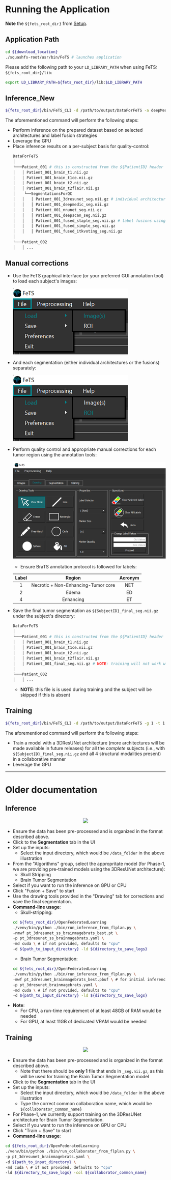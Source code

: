 # Running the Application

**Note** the `${fets_root_dir}` from [Setup](./setup.md#set-up-the-environment).

## Application Path

```bash
cd ${download_location}
./squashfs-root/usr/bin/FeTS # launches application
```

Please add the following path to your `LD_LIBRARY_PATH` when using FeTS: `${fets_root_dir}/lib`:
```bash
export LD_LIBRARY_PATH=${fets_root_dir}/lib:$LD_LIBRARY_PATH
```

## Inference_New

```bash
${fets_root_dir}/bin/FeTS_CLI -d /path/to/output/DataForFeTS -a deepMedic,nnUNet -lF STAPLE,ITKVoting,SIMPLE -g 1 -t 0
```

The aforementioned command will perform the following steps:
- Perform inference on the prepared dataset based on selected architectures and label fusion strategies
- Leverage the GPU
- Place inference results on a per-subject basis for quality-control:
  ```bash
  DataForFeTS
  │
  └───Patient_001 # this is constructed from the ${PatientID} header of CSV
  │   │ Patient_001_brain_t1.nii.gz
  │   │ Patient_001_brain_t1ce.nii.gz
  │   │ Patient_001_brain_t2.nii.gz
  │   │ Patient_001_brain_t2flair.nii.gz
  │    └──SegmentationsForQC
  │   │   │ Patient_001_3dresunet_seg.nii.gz # individual architecture results
  │   │   │ Patient_001_deepmedic_seg.nii.gz
  │   │   │ Patient_001_nnunet_seg.nii.gz
  │   │   │ Patient_001_deepscan_seg.nii.gz
  │   │   │ Patient_001_fused_staple_seg.nii.gz # label fusions using different methods
  │   │   │ Patient_001_fused_simple_seg.nii.gz
  │   │   │ Patient_001_fused_itkvoting_seg.nii.gz
  │
  └───Patient_002
  │   │ ...
  ```

## Manual corrections
- Use the FeTS graphical interface (or your preferred GUI annotation tool) to load each subject's images:

  ![LoadImages](./images/loadImages.png)
- And each segmentation (either individual architectures or the fusions) separately:

  ![LoadROI](./images/loadROI.png)
- Perform quality control and appropriate manual corrections for each tumor region using the annotation tools:

  ![Annotation](./images/drawing_resize.png)
  - Ensure BraTS annotation protocol is followed for labels:

  | Label |  Region  | Acronym |
  |:-----:|:--------:|:-------:|
  |   1   |    Necrotic + Non-Enhancing-Tumor core   |   NET   |
  |   2   |   Edema   |    ED   |
  |   4   | Enhancing |    ET   |
  
- Save the final tumor segmentation as `${SubjectID}_final_seg.nii.gz` under the subject's directory:
  ```bash
  DataForFeTS
  │
  └───Patient_001 # this is constructed from the ${PatientID} header of CSV
  │   │ Patient_001_brain_t1.nii.gz
  │   │ Patient_001_brain_t1ce.nii.gz
  │   │ Patient_001_brain_t2.nii.gz
  │   │ Patient_001_brain_t2flair.nii.gz
  │   │ Patient_001_final_seg.nii.gz # NOTE: training will not work without any of these files!!!
  │
  └───Patient_002
  │   │ ...
  ```
  - **NOTE**: this file is is used during training and the subject will be skipped if this is absent

## Training

```bash
${fets_root_dir}/bin/FeTS_CLI -d /path/to/output/DataForFeTS -g 1 -t 1
```
The aforementioned command will perform the following steps:
- Train a model with a 3DResUNet architecture (more architectures will be made available in future releases) for all the *complete* subjects (i.e., with `${SubjectID}_final_seg.nii.gz` and all 4 structural modalities present) in a collaborative manner
- Leverage the GPU

---
# Older documentation
## Inference

<p align="center">
    <img src="https://github.com/FETS-AI/Front-End/blob/master/docs_sources/images/fets_inference.png?raw=true" />
</p>

- Ensure the data has been pre-processed and is organized in the format described above.
- Click to the **Segmentation** tab in the UI
- Set up the inputs:
  - Select the input directory, which would be `/data_folder` in the above illustration
- From the "Algorithms" group, select the appropritate model (for Phase-1, we are providing pre-trained models using the 3DResUNet architecture):
  - Skull Stripping 
  - Brain Tumor Segmentation
- Select if you want to run the inference on GPU or CPU
- Click "Fusion + Save" to start
- Use the drawing tools provided in the "Drawing" tab for corrections and save the final segmentation.
- **Command-line usage**:
  - Skull-stripping:
  ```bash
  cd ${fets_root_dir}/OpenFederatedLearning
  ./venv/bin/python ./bin/run_inference_from_flplan.py \
  -nmwf pt_3dresunet_ss_brainmagebrats_best.pt \
  -p pt_3dresunet_ss_brainmagebrats.yaml \
  -md cuda \ # if not provided, defaults to "cpu"
  -d ${path_to_input_directory} -ld ${directory_to_save_logs}
  ```
  - Brain Tumor Segmentation:
  ```bash
  cd ${fets_root_dir}/OpenFederatedLearning
  ./venv/bin/python ./bin/run_inference_from_flplan.py \
  -mwf pt_3dresunet_brainmagebrats_best.pbuf \ # for initial inference, use pt_3dresunet_brainmagebrats_init.pbuf 
  -p pt_3dresunet_brainmagebrats.yaml \
  -md cuda \ # if not provided, defaults to "cpu"
  -d ${path_to_input_directory} -ld ${directory_to_save_logs}
  ```
- **Note**: 
  - For CPU, a run-time requirement of at least 48GB of RAM would be needed
  - For GPU, at least 11GB of dedicated VRAM would be needed

## Training

<p align="center">
    <img src="https://github.com/FETS-AI/Front-End/blob/master/docs_sources/images/fets_training.png?raw=true" />
</p>

- Ensure the data has been pre-processed and is organized in the format described above.
  - Note that there should be **only 1** file that ends in `_seg.nii.gz`, as this will be used for training the Brain Tumor Segmentation model
- Click to the **Segmentation** tab in the UI
- Set up the inputs:
  - Select the input directory, which would be `/data_folder` in the above illustration
  - Type the correct common collaboration name, which would be `${collaborator_common_name}`
- For Phase-1, we currently support training on the 3DResUNet architecture for Brain Tumor Segmentation.
- Select if you want to run the inference on GPU or CPU
- Click "Train + Save" to start
- **Command-line usage**:
```bash
cd ${fets_root_dir}/OpenFederatedLearning
./venv/bin/python ./bin/run_collaborator_from_flplan.py \
-p pt_3dresunet_brainmagebrats.yaml \
-d ${path_to_input_directory} \
-md cuda \ # if not provided, defaults to "cpu"
-ld ${directory_to_save_logs} -col ${collaborator_common_name}
```
